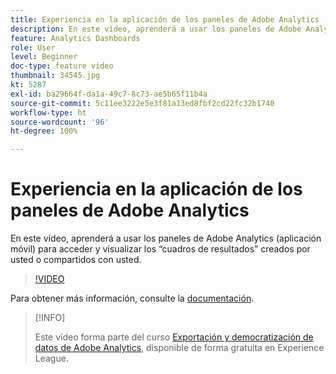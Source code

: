 ```yaml
---
title: Experiencia en la aplicación de los paneles de Adobe Analytics
description: En este vídeo, aprenderá a usar los paneles de Adobe Analytics (aplicación móvil) para acceder y visualizar los “cuadros de resultados” creados por usted o compartidos con usted.
feature: Analytics Dashboards
role: User
level: Beginner
doc-type: feature video
thumbnail: 34545.jpg
kt: 5287
exl-id: ba29664f-da1a-49c7-8c73-ae5b65f11b4a
source-git-commit: 5c11ee3222e5e3f81a13ed8fbf2cd22fc32b1740
workflow-type: ht
source-wordcount: '96'
ht-degree: 100%

---
```


# Experiencia en la aplicación de los paneles de Adobe Analytics

En este vídeo, aprenderá a usar los paneles de Adobe Analytics (aplicación móvil) para acceder y visualizar los “cuadros de resultados” creados por usted o compartidos con usted.

>[!VIDEO](https://video.tv.adobe.com/v/34545/?quality=12)

Para obtener más información, consulte la [documentación](https://experienceleague.adobe.com/docs/analytics/analyze/mobapp/home.html?lang=es).

>[!INFO]
>
> Este vídeo forma parte del curso [Exportación y democratización de datos de Adobe Analytics](https://experienceleague.adobe.com/?recommended=Analytics-A-1-2022.1.democratizing&amp;lang=es), disponible de forma gratuita en Experience League.